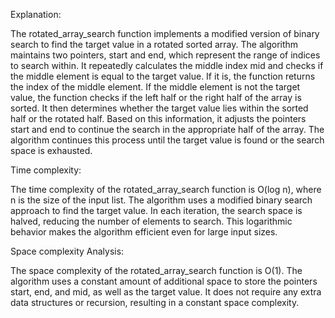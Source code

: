 Explanation:

The rotated_array_search function implements a modified version of binary search to find the target value in a rotated sorted array. 
The algorithm maintains two pointers, start and end, which represent the range of indices to search within. It repeatedly calculates the middle index mid and checks if the middle element is equal to the target value. If it is, the function returns the index of the middle element.
If the middle element is not the target value, the function checks if the left half or the right half of the array is sorted. It then determines whether the target value lies within the sorted half or the rotated half. Based on this information, it adjusts the pointers start and end to continue the search in the appropriate half of the array.
The algorithm continues this process until the target value is found or the search space is exhausted. 

Time complexity:

The time complexity of the rotated_array_search function is O(log n), where n is the size of the input list. 
The algorithm uses a modified binary search approach to find the target value. In each iteration, the search space is halved, reducing the number of elements to search. 
This logarithmic behavior makes the algorithm efficient even for large input sizes.

Space complexity Analysis:

The space complexity of the rotated_array_search function is O(1). The algorithm uses a constant amount of additional space to store the pointers start, end, and mid, as well as the target value. It does not require any extra data structures or recursion, resulting in a constant space complexity.

